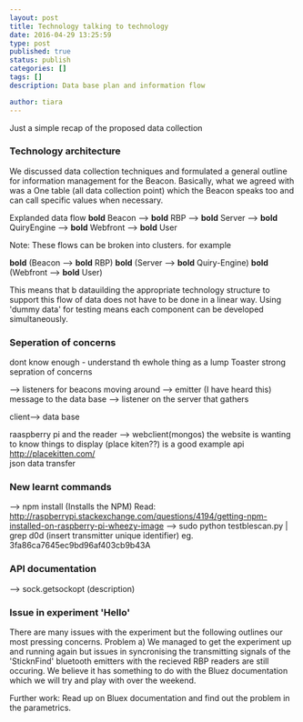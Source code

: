 ```yaml
---
layout: post
title: Technology talking to technology
date: 2016-04-29 13:25:59
type: post
published: true
status: publish
categories: []
tags: []
description: Data base plan and information flow

author: tiara
---
```


Just a simple recap of the proposed data collection

### Technology architecture 

We discussed data collection techniques and formulated a general outline for information management for the Beacon. Basically, what we agreed with was a One table (all data collection point) which the Beacon speaks too and can call specific values when necessary. 

Explanded data flow
**bold** Beacon --> **bold** RBP --> **bold** Server --> **bold** QuiryEngine --> **bold** Webfront --> **bold** User 

Note: These flows can be broken into clusters. for example

**bold** (Beacon --> **bold** RBP) 
**bold** (Server --> **bold** Quiry-Engine) 
**bold** (Webfront --> **bold** User) 

This means that b datauilding the appropriate technology structure to support this flow of data does not have to be done in a linear way. 
Using 'dummy data' for testing means each component can be developed simultaneously.

### Seperation of concerns 
dont know enough - understand th ewhole thing as a lump 
Toaster strong sepration of concerns 

--> listeners for beacons moving around
--> emitter (I have heard this) message to the data base
--> listener on the server that gathers 

client--> data base  

raaspberry pi and the reader --> webclient(mongos) the website is wanting to know things to display (place kiten??) is a good example api 
http://placekitten.com/  
json data transfer 


### New learnt commands 

--> npm install (Installs the NPM) Read: http://raspberrypi.stackexchange.com/questions/4194/getting-npm-installed-on-raspberry-pi-wheezy-image
--> sudo python testblescan.py | grep d0d (insert transmitter unique identifier) eg. 3fa86ca7645ec9bd96af403cb9b43A 
 
### API documentation
--> sock.getsockopt (description) 

### Issue in experiment 'Hello' 

There are many issues with the experiment but the following outlines our most pressing concerns. 
Problem a)
We managed to get the experiment up and running again but issues in syncronising the transmitting signals of the 'SticknFind' bluetooth emitters with the recieved RBP readers are still occuring. 
We believe it has something to do with the Bluez documentation which we will try and play with over the weekend. 

Further work: Read up on Bluex documentation and find out the problem in the parametrics. 

